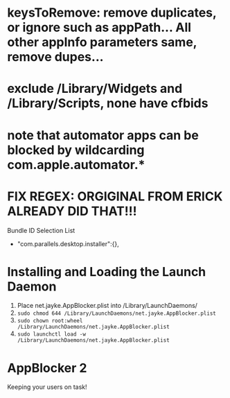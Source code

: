 # keysToRemove: remove duplicates, or ignore such as appPath... All other appInfo parameters same, remove dupes...
# exclude /Library/Widgets and /Library/Scripts, none have cfbids
# note that automator apps can be blocked by wildcarding com.apple.automator.*
# FIX REGEX: ORGIGINAL FROM ERICK ALREADY DID THAT!!!
Bundle ID Selection List
- "com.parallels.desktop.installer":{},
# Installing and Loading the Launch Daemon
1. Place net.jayke.AppBlocker.plist into /Library/LaunchDaemons/
2. `sudo chmod 644 /Library/LaunchDaemons/net.jayke.AppBlocker.plist`
3. `sudo chown root:wheel /Library/LaunchDaemons/net.jayke.AppBlocker.plist`
4. `sudo launchctl load -w /Library/LaunchDaemons/net.jayke.AppBlocker.plist`

# AppBlocker 2
Keeping your users on task!

